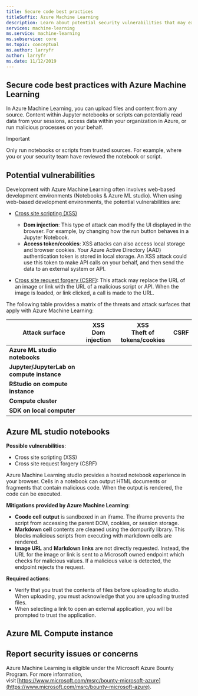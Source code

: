```yaml
---
title: Secure code best practices
titleSuffix: Azure Machine Learning
description: Learn about potential security vulnerabilities that may exist when developing for Azure Machine Learning. Learn about the mitigations that Azure ML provides, as well as best practices to ensure that your development environments remain secure.
services: machine-learning
ms.service: machine-learning
ms.subservice: core
ms.topic: conceptual
ms.author: larryfr
author: larryfr
ms.date: 11/12/2019
---
```


## Secure code best practices with Azure Machine Learning

In Azure Machine Learning, you can upload files and content from any source. Content within Jupyter notebooks or scripts can potentially read data from your sessions, access data within your organization in Azure, or run malicious processes on your behalf.

> [!IMPORTANT]
> Only run notebooks or scripts from trusted sources. For example, where you or your security team have reviewed the notebook or script.

## Potential vulnerabilities

Development with Azure Machine Learning often involves web-based development environments (Notebooks & Azure ML studio). When using web-based development environments, the potential vulnerabilities are:

* [Cross site scripting (XSS)](https://owasp.org/www-community/attacks/xss/)

    * __Dom injection__: This type of attack can modify the UI displayed in the browser. For example, by changing how the run button behaves in a Jupyter Notebook.
    * __Access token/cookies__: XSS attacks can also access local storage and browser cookies. Your Azure Active Directory (AAD) authentication token is stored in local storage. An XSS attack could use this token to make API calls on your behalf, and then send the data to an external system or API.

* [Cross site request forgery (CSRF)](https://owasp.org/www-community/attacks/csrf): This attack may replace the URL of an image or link with the URL of a malicious script or API. When the image is loaded, or link clicked, a call is made to the URL.

The following table provides a matrix of the threats and attack surfaces that apply with Azure Machine Learning:

| Attack surface | XSS</br>Dom injection | XSS</br>Theft of tokens/cookies | CSRF |
| ---- | ---- | ---- | ---- |
| __Azure ML studio notebooks__ | | |
| __Jupyter/JupyterLab on compute instance__ | | |
| __RStudio on compute instance__ | | |
| __Compute cluster__ | | |
| __SDK on local computer__ | | |

## Azure ML studio notebooks

__Possible vulnerabilities__:
* Cross site scripting (XSS)
* Cross site request forgery (CSRF)

Azure Machine Learning studio provides a hosted notebook experience in your browser. Cells in a notebook can output HTML documents or fragments that contain malicious code.  When the output is rendered, the code can be executed.

__Mitigations provided by Azure Machine Learning__:
* __Coode cell output__ is sandboxed in an iframe. The iframe prevents the script from accessing the parent DOM, cookies, or session storage.
* __Markdown cell__ contents are cleaned using the dompurify library. This blocks malicious scripts from executing with markdown cells are rendered.
* __Image URL__ and __Markdown links__ are not directly requested. Instead, the URL for the image or link is sent to a Microsoft owned endpoint which checks for malicious values. If a malicious value is detected, the endpoint rejects the request.

__Required actions__:
* Verify that you trust the contents of files before uploading to studio. When uploading, you must acknowledge that you are uploading trusted files.
* When selecting a link to open an external application, you will be prompted to trust the application.

## Azure ML Compute instance

## Report security issues or concerns 

Azure Machine Learning is eligible under the Microsoft Azure Bounty Program. For more information, visit [https://www.microsoft.com/msrc/bounty-microsoft-azure](https://www.microsoft.com/msrc/bounty-microsoft-azure).